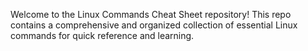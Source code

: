 Welcome to the Linux Commands Cheat Sheet repository!
This repo contains a comprehensive and organized collection of essential Linux commands for quick reference and learning.

